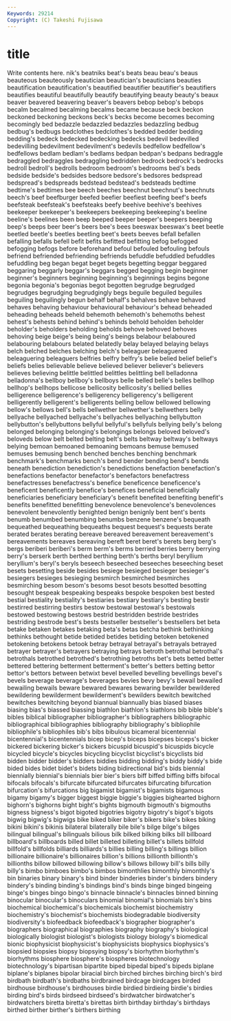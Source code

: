 ```yaml
---
Keywords: 29214 
Copyright: (C) Takeshi Fujisawa
---
```


# title

Write contents here.
nik's beatniks
beat's beats beau beau's beaus beauteous beauteously beautician beautician's beauticians
beauties beautification beautification's beautified beautifier beautifier's beautifiers beautifies beautiful beautifully
beautify beautifying beauty beauty's beaux beaver beavered beavering beaver's beavers
bebop bebop's bebops becalm becalmed becalming becalms became because beck
beckon beckoned beckoning beckons beck's becks become becomes becoming becomingly
bed bedazzle bedazzled bedazzles bedazzling bedbug bedbug's bedbugs bedclothes bedclothes's
bedded bedder bedding bedding's bedeck bedecked bedecking bedecks bedevil bedevilled
bedevilling bedevilment bedevilment's bedevils bedfellow bedfellow's bedfellows bedlam bedlam's bedlams
bedpan bedpan's bedpans bedraggle bedraggled bedraggles bedraggling bedridden bedrock bedrock's
bedrocks bedroll bedroll's bedrolls bedroom bedroom's bedrooms bed's beds bedside
bedside's bedsides bedsore bedsore's bedsores bedspread bedspread's bedspreads bedstead bedstead's
bedsteads bedtime bedtime's bedtimes bee beech beeches beechnut beechnut's beechnuts
beech's beef beefburger beefed beefier beefiest beefing beef's beefs beefsteak
beefsteak's beefsteaks beefy beehive beehive's beehives beekeeper beekeeper's beekeepers beekeeping
beekeeping's beeline beeline's beelines been beep beeped beeper beeper's beepers
beeping beep's beeps beer beer's beers bee's bees beeswax beeswax's
beet beetle beetled beetle's beetles beetling beet's beets beeves befall
befallen befalling befalls befell befit befits befitted befitting befog befogged
befogging befogs before beforehand befoul befouled befouling befouls befriend befriended
befriending befriends befuddle befuddled befuddles befuddling beg began begat beget
begets begetting beggar beggared beggaring beggarly beggar's beggars begged begging
begin beginner beginner's beginners beginning beginning's beginnings begins begone begonia
begonia's begonias begot begotten begrudge begrudged begrudges begrudging begrudgingly begs
beguile beguiled beguiles beguiling beguilingly begun behalf behalf's behalves behave
behaved behaves behaving behaviour behavioural behaviour's behead beheaded beheading beheads
beheld behemoth behemoth's behemoths behest behest's behests behind behind's behinds
behold beholden beholder beholder's beholders beholding beholds behove behoved behoves
behoving beige beige's being being's beings belabour belaboured belabouring belabours
belated belatedly belay belayed belaying belays belch belched belches belching
belch's beleaguer beleaguered beleaguering beleaguers belfries belfry belfry's belie belied
belief belief's beliefs belies believable believe believed believer believer's believers
believes believing belittle belittled belittles belittling bell belladonna belladonna's bellboy
bellboy's bellboys belle belled belle's belles bellhop bellhop's bellhops bellicose
bellicosity bellicosity's bellied bellies belligerence belligerence's belligerency belligerency's belligerent belligerently
belligerent's belligerents belling bellow bellowed bellowing bellow's bellows bell's bells
bellwether bellwether's bellwethers belly bellyache bellyached bellyache's bellyaches bellyaching bellybutton
bellybutton's bellybuttons bellyful bellyful's bellyfuls bellying belly's belong belonged belonging
belonging's belongings belongs beloved beloved's beloveds below belt belted belting
belt's belts beltway beltway's beltways belying bemoan bemoaned bemoaning bemoans
bemuse bemused bemuses bemusing bench benched benches benching benchmark benchmark's
benchmarks bench's bend bender bending bend's bends beneath benediction benediction's
benedictions benefaction benefaction's benefactions benefactor benefactor's benefactors benefactress benefactresses benefactress's
benefice beneficence beneficence's beneficent beneficently benefice's benefices beneficial beneficially beneficiaries
beneficiary beneficiary's benefit benefited benefiting benefit's benefits benefitted benefitting benevolence
benevolence's benevolences benevolent benevolently benighted benign benignly bent bent's bents
benumb benumbed benumbing benumbs benzene benzene's bequeath bequeathed bequeathing bequeaths
bequest bequest's bequests berate berated berates berating bereave bereaved bereavement
bereavement's bereavements bereaves bereaving bereft beret beret's berets berg berg's
bergs beriberi beriberi's berm berm's berms berried berries berry berrying
berry's berserk berth berthed berthing berth's berths beryl beryllium beryllium's
beryl's beryls beseech beseeched beseeches beseeching beset besets besetting beside
besides besiege besieged besieger besieger's besiegers besieges besieging besmirch besmirched
besmirches besmirching besom besom's besoms besot besots besotted besotting besought
bespeak bespeaking bespeaks bespoke bespoken best bested bestial bestiality bestiality's
bestiaries bestiary bestiary's besting bestir bestirred bestirring bestirs bestow bestowal
bestowal's bestowals bestowed bestowing bestows bestrid bestridden bestride bestrides bestriding
bestrode best's bests bestseller bestseller's bestsellers bet beta betake betaken
betakes betaking beta's betas betcha bethink bethinking bethinks bethought betide
betided betides betiding betoken betokened betokening betokens betook betray betrayal
betrayal's betrayals betrayed betrayer betrayer's betrayers betraying betrays betroth betrothal
betrothal's betrothals betrothed betrothed's betrothing betroths bet's bets betted better
bettered bettering betterment betterment's better's betters betting bettor bettor's bettors
between betwixt bevel bevelled bevelling bevellings bevel's bevels beverage beverage's
beverages bevies bevy bevy's bewail bewailed bewailing bewails beware bewared
bewares bewaring bewilder bewildered bewildering bewilderment bewilderment's bewilders bewitch bewitched
bewitches bewitching beyond biannual biannually bias biased biases biasing bias's
biassed biassing biathlon biathlon's biathlons bib bible bible's bibles biblical
bibliographer bibliographer's bibliographers bibliographic bibliographical bibliographies bibliography bibliography's bibliophile bibliophile's
bibliophiles bib's bibs bibulous bicameral bicentennial bicentennial's bicentennials bicep bicep's
biceps bicepses biceps's bicker bickered bickering bicker's bickers bicuspid bicuspid's
bicuspids bicycle bicycled bicycle's bicycles bicycling bicyclist bicyclist's bicyclists bid
bidden bidder bidder's bidders biddies bidding bidding's biddy biddy's bide
bided bides bidet bidet's bidets biding bidirectional bid's bids biennial
biennially biennial's biennials bier bier's biers biff biffed biffing biffs
bifocal bifocals bifocals's bifurcate bifurcated bifurcates bifurcating bifurcation bifurcation's bifurcations
big bigamist bigamist's bigamists bigamous bigamy bigamy's bigger biggest biggie
biggie's biggies bighearted bighorn bighorn's bighorns bight bight's bights bigmouth
bigmouth's bigmouths bigness bigness's bigot bigoted bigotries bigotry bigotry's bigot's
bigots bigwig bigwig's bigwigs bike biked biker biker's bikers bike's
bikes biking bikini bikini's bikinis bilateral bilaterally bile bile's bilge
bilge's bilges bilingual bilingual's bilinguals bilious bilk bilked bilking bilks
bill billboard billboard's billboards billed billet billeted billeting billet's billets
billfold billfold's billfolds billiards billiards's billies billing billing's billings billion
billionaire billionaire's billionaires billion's billions billionth billionth's billionths billow billowed
billowing billow's billows billowy bill's bills billy billy's bimbo bimboes
bimbo's bimbos bimonthlies bimonthly bimonthly's bin binaries binary binary's bind
binder binderies binder's binders bindery bindery's binding binding's bindings bind's
binds binge binged bingeing binge's binges bingo bingo's binnacle binnacle's
binnacles binned binning binocular binocular's binoculars binomial binomial's binomials bin's
bins biochemical biochemical's biochemicals biochemist biochemistry biochemistry's biochemist's biochemists biodegradable
biodiversity biodiversity's biofeedback biofeedback's biographer biographer's biographers biographical biographies biography
biography's biological biologically biologist biologist's biologists biology biology's biomedical bionic
biophysicist biophysicist's biophysicists biophysics biophysics's biopsied biopsies biopsy biopsying biopsy's
biorhythm biorhythm's biorhythms biosphere biosphere's biospheres biotechnology biotechnology's bipartisan bipartite
biped bipedal biped's bipeds biplane biplane's biplanes bipolar biracial birch
birched birches birching birch's bird birdbath birdbath's birdbaths birdbrained birdcage
birdcages birded birdhouse birdhouse's birdhouses birdie birdied birdieing birdie's birdies
birding bird's birds birdseed birdseed's birdwatcher birdwatcher's birdwatchers biretta biretta's
birettas birth birthday birthday's birthdays birthed birther birther's birthers birthing
